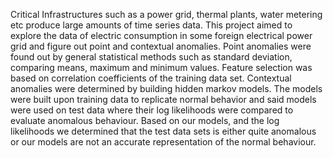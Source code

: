 Critical Infrastructures such as a power grid, thermal plants, water metering etc produce large
amounts of time series data. This project aimed to explore the data of electric consumption in
some foreign electrical power grid and figure out point and contextual anomalies. Point
anomalies were found out by general statistical methods such as standard deviation, comparing
means, maximum and minimum values. Feature selection was based on correlation coefficients
of the training data set.
Contextual anomalies were determined by building hidden markov models. The models were
built upon training data to replicate normal behavior and said models were used on test data
where their log likelihoods were compared to evaluate anomalous behaviour.
Based on our models, and the log likelihoods we determined that the test data sets is either quite
anomalous or our models are not an accurate representation of the normal behaviour.
